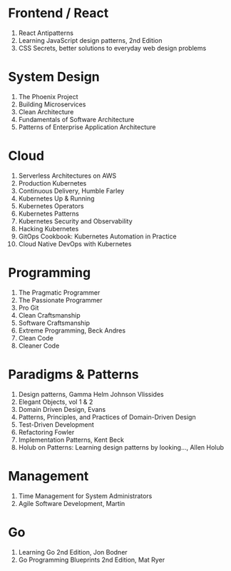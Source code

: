 # Frontend / React
1. React Antipatterns 
2. Learning JavaScript design patterns, 2nd Edition
3. CSS Secrets, better solutions to everyday web design problems
# System Design
1. The Phoenix Project
2. Building Microservices
3. Clean Architecture
4. Fundamentals of Software Architecture
5. Patterns of Enterprise Application Architecture
# Cloud
1. Serverless Architectures on AWS
2. Production Kubernetes
3. Continuous Delivery, Humble Farley
4. Kubernetes Up & Running  
2. Kubernetes Operators  
3. Kubernetes Patterns  
4. Kubernetes Security and Observability  
5. Hacking Kubernetes  
6. GitOps Cookbook: Kubernetes Automation in Practice  
7. Cloud Native DevOps with Kubernetes
# Programming
1. The Pragmatic Programmer
2. The Passionate Programmer
4. Pro Git
5. Clean Craftsmanship
6. Software Craftsmanship
7. Extreme Programming, Beck Andres
8. Clean Code
9. Cleaner Code
# Paradigms & Patterns
1. Design patterns, Gamma Helm Johnson Vlissides
2. Elegant Objects, vol 1 & 2
3. Domain Driven Design, Evans
4. Patterns, Principles, and Practices of Domain-Driven Design
5. Test-Driven Development
6. Refactoring Fowler
7. Implementation Patterns, Kent Beck
8. Holub on Patterns: Learning design patterns by looking…, Allen Holub
# Management
1. Time Management for System Administrators
2. Agile Software Development, Martin
# Go
1. Learning Go 2nd Edition, Jon Bodner
2. Go Programming Blueprints 2nd Edition, Mat Ryer